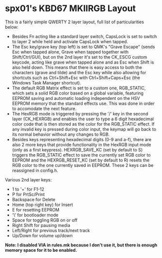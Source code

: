# spx01's KBD67 MKIIRGB Layout

This is a fairly simple QWERTY 2 layer layout, full list of particularities below:

* Besides Fn acting like a standard layer switch, CapsLock is set to switch to layer 2 while held and activate CapsLock when tapped.
* The Esc key/grave key (top left) is set to QMK's "Grave Escape" (sends Esc when tapped alone, Grave when tapped together with Shift/Ctrl/GUI), but on the 2nd layer it's set to the CK_ESCG custom keycode, acting like grave when tapped alone and as Esc when Shift is also held down. This means that there is easy access to both the characters (grave and tilde) and the Esc key while also allowing for shortcuts such as Ctrl+Shift+Esc with Ctrl+Shift+Caps+Esc (the Windows Task Manager shortcut).
* The default RGB Matrix effect is set to a custom one, RGB_STATIC, which sets a solid RGB color based on a global variable, featuring EEPROM saving and automatic loading independent on the HSV EEPROM memory that the standard effects use. This was done in order to accomodate the next feature.
* The HexRGB mode is triggered by pressing the '/' key in the second layer (CK_HEXRGB) and enables the user to type a 6 digit hexadecimal color code that is then stored as the color for the RGB_STATIC effect. If any invalid key is pressed during color input, the keymap will go back to its normal behavior without any changes to RGB.
* Besides keys representing hexadecimal digits (0-9 and a-f), there are also 2 more keys that provide functionality in the HexRGB input mode (only as a first keypress). HEXRGB_SAVE_KC (set by default to S) triggers the RGB_STATIC effect to save the currently set RGB color to EEPROM and the HEXRGB_RESET_KC (set by default to R) resets the RGB color to the one currently saved in EEPROM. These 2 keys can be reassigned in config.h.

Various 2nd layer keys:
* 1 to '+' for F1-12
* P for PrtSc/Print
* Backspace for Delete
* Home (top right key) for Insert
* E for resetting EEPROM
* '\\' for bootloader mode
* Space for toggling RGB on or off
* Right Shift for pausing media
* Left/Right for previous track/next track
* Up/Down for volume up/down

**Note: I disabled VIA in rules.mk because I don't use it, but there is enough memory space for it to be enabled.**
